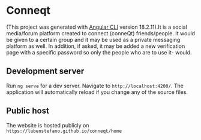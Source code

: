 # Conneqt

(This project was generated with [Angular CLI](https://github.com/angular/angular-cli) version 18.2.11).It is a social media/forum platform created to connect (conneQt) friends/people. It would be given to a certain group and it may be used as a private messaging platform as well. In addition, if asked, it may be added a new verification page with a specific password so only the people who are to use it- would.

## Development server

Run `ng serve` for a dev server. Navigate to `http://localhost:4200/`. The application will automatically reload if you change any of the source files.

## Public host

The website is hosted publicly on `https://lubenstefano.github.io/conneqt/home`